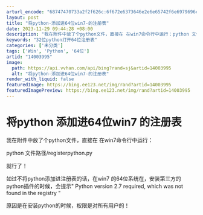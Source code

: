```yaml
---
arturl_encode: "68747470733a2f2f626c:6f672e6373646e2e6e65742f6e6979696e6778756e7a6f6e67:2f61727469636c652f64657461696c732f3134303033393935"
layout: post
title: "将python-添加进64位win7-的注册表"
date: 2023-11-29 09:44:28 +08:00
description: "我在附件中放了个python文件，直接在 在win7命令行中运行：python 文件路径/regis"
keywords: "32位python打开64位注册表"
categories: ['未分类']
tags: ['Win', 'Python', '64位']
artid: "14003995"
image:
  path: https://api.vvhan.com/api/bing?rand=sj&artid=14003995
  alt: "将python-添加进64位win7-的注册表"
render_with_liquid: false
featuredImage: https://bing.ee123.net/img/rand?artid=14003995
featuredImagePreview: https://bing.ee123.net/img/rand?artid=14003995
---
```


# 将python 添加进64位win7 的注册表

我在附件中放了个python文件，直接在 在win7命令行中运行：

python 文件路径/registerpython.py

就行了！

如过不将python添加进注册表的话，在win7 的64位系统在，安装第三方的python插件的时候，会提示"
Python version 2.7 required, which was not found in the registry
"

原因是在安装python的时候，权限是对所有用户的！